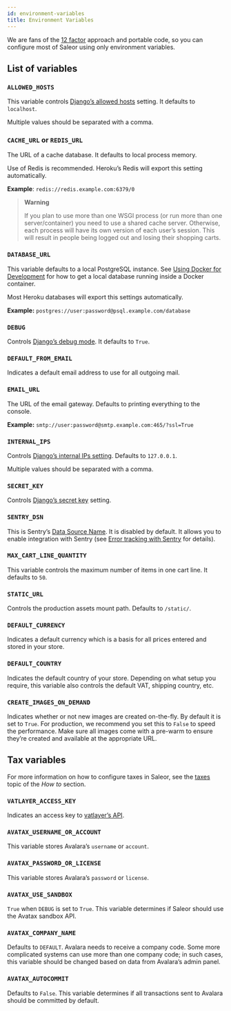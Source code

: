 ```yaml
---
id: environment-variables
title: Environment Variables
---
```


We are fans of the [12 factor](https://12factor.net/) approach and portable code, so you can configure most of Saleor using only environment variables.

## List of variables

### `ALLOWED_HOSTS`

This variable controls [Django’s allowed hosts](https://docs.djangoproject.com/en/2.1/ref/settings/#s-allowed-hosts) setting. It defaults to `localhost`.

Multiple values should be separated with a comma.


### `CACHE_URL` or `REDIS_URL`

The URL of a cache database. It defaults to local process memory.

Use of Redis is recommended. Heroku’s Redis will export this setting automatically.

**Example**: `redis://redis.example.com:6379/0`

> **Warning**
>
> If you plan to use more than one WSGI process (or run more than one server/container) you need to use a shared cache server. Otherwise, each process will have its own version of each user’s session. This will result in people being logged out and losing their shopping carts.


### `DATABASE_URL`

This variable defaults to a local PostgreSQL instance. See [Using Docker for Development](getting-started/docker.md) for how to get a local database running inside a Docker container.

Most Heroku databases will export this settings automatically.

**Example:** `postgres://user:password@psql.example.com/database`


### `DEBUG`

Controls [Django’s debug mode](https://docs.djangoproject.com/en/2.1/ref/settings/#s-debug). It defaults to `True`.


### `DEFAULT_FROM_EMAIL`

Indicates a default email address to use for all outgoing mail.


### `EMAIL_URL`

The URL of the email gateway. Defaults to printing everything to the console.

**Example:** `smtp://user:password@smtp.example.com:465/?ssl=True`


### `INTERNAL_IPS`

Controls [Django’s internal IPs setting](https://docs.djangoproject.com/en/2.1/ref/settings/#s-internal-ips). Defaults to `127.0.0.1`.

Multiple values should be separated with a comma.


### `SECRET_KEY`

Controls [Django’s secret key](https://docs.djangoproject.com/en/2.1/ref/settings/#s-secret-key) setting.


### `SENTRY_DSN`

This is Sentry’s [Data Source Name](https://docs.sentry.io/error-reporting/configuration/?platform=python#dsn). It is disabled by default. It allows you to enable integration with Sentry (see [Error tracking with Sentry](integrations/sentry.md) for details).


### `MAX_CART_LINE_QUANTITY`

This variable controls the maximum number of items in one cart line. It defaults to `50`.


### `STATIC_URL`

Controls the production assets mount path. Defaults to `/static/`.


### `DEFAULT_CURRENCY`

Indicates a default currency which is a basis for all prices entered and stored in your store.


### `DEFAULT_COUNTRY`

Indicates the default country of your store. Depending on what setup you require, this variable also controls the default VAT, shipping country, etc.

### `CREATE_IMAGES_ON_DEMAND`

Indicates whether or not new images are created on-the-fly. By default it is set to `True`. 
For production, we recommend you set this to `False` to speed the performance. 
Make sure all images come with a pre-warm to ensure they’re created and available at the appropriate URL.


## Tax variables

For more information on how to configure taxes in Saleor, see the  [taxes](guides/taxes.md) topic of the _How to_ section.


### `VATLAYER_ACCESS_KEY`

Indicates an access key to [vatlayer’s API](https://vatlayer.com/).


### `AVATAX_USERNAME_OR_ACCOUNT`

This variable stores Avalara’s `username` or `account`.


### `AVATAX_PASSWORD_OR_LICENSE`

This variable stores Avalara’s `password` or `license`.


### `AVATAX_USE_SANDBOX`

`True` when `DEBUG` is set to `True`. This variable determines if Saleor should use the Avatax sandbox API.


### `AVATAX_COMPANY_NAME`

Defaults to `DEFAULT`. Avalara needs to receive a company code. Some more complicated systems can use more than one company code; in such cases, this variable should be changed based on data from Avalara’s admin panel.


### `AVATAX_AUTOCOMMIT`

Defaults to `False`. This variable determines if all transactions sent to Avalara should be committed by default.